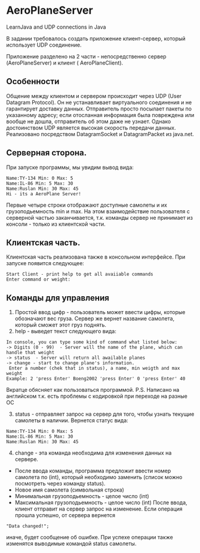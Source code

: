 # AeroPlaneServer
LearnJava and UDP connections in Java

В задании требовалось создать приложение клиент-сервер, который использует UDP соединение. 

Приложение разделено на 2 части - непосредственно сервер (AeroPlaneServer) и клиент ( AeroPlaneClient).

Особенности
-------------------------
Общение между клиентом и сервером происходит через UDP (User Datagram Protocol). Он не устанавливает виртуального соединения и не гарантирует доставку данных. Отправитель просто посылает пакеты по указанному адресу; если отосланная информация была повреждена или вообще не дошла, отправитель об этом даже не узнает. Однако достоинством UDP является высокая скорость передачи данных.
Реализовано посредством DatagramSocket и DatagramPacket из java.net.

Серверная сторона.
-------------------------
При запуске программы, мы увидим вывод вида:
```
Name:TY-134 Min: 0 Max: 5 
Name:IL-86 Min: 5 Max: 30 
Name:Ruslan Min: 30 Max: 45 
Hi - its a AeroPlane Server!
```
Первые четыре строки отображают доступные самолеты и их грузоподьемность min и max.
На этом взаимодействие пользователя с серверной частью заканчивается,
т.к. команды сервер не принимает из консоли - только из клиентской части.

Клиентская часть.
-----------------------
Клиентская часть реализована также в консольном интерфейсе. 
При запуске появится следующее:
```
Start Client - print help to get all avaiiable commands
Enter command or weight:
```

Команды для управления
-------------------------
1) Простой ввод цифр - пользователь может ввести цифры, которые обозначают вес груза. Сервер же вернет название самолета, который сможет этот груз поднять. 
2) help - выведет текст следующего вида:
```
In console, you can type some kind of command what listed below:
-> Digits (0 - 99)  - Server will the name of the plane, which can handle that weight
-> status  - Server will return all awailable planes
-> change - start to change plane's information. 
 Enter a number (chek that in status), a name, min weigth and max weight
Example: 2 'press Enter' Boeng2002 'press Enter' 0 'press Enter' 40
```
Вкратце обясняет как пользоваться программой. 
P.S. Написано на английском т.к. есть проблемы с кодировкой при переходе на разные ОС

3) status - отправляет запрос на сервер для того, чтобы узнать текущие самолеты в наличии. 
Вернется статус вида:
```
Name:TY-134 Min: 0 Max: 5 
Name:IL-86 Min: 5 Max: 30 
Name:Ruslan Min: 30 Max: 45 
```
4) change - эта команда необходима для изменения данных на сервере.
 - После ввода команды, программа предложит ввести номер самолета по  (int), который необходимо заменить (список можно посмотреть через команду status).
 - Новое имя самолета (символьная строка)
 - Минимальная грузоподьемность - целое число (int)
 - Максимальная грузоподьемность - целое число (int)
После ввода, клиент отправит на сервер запрос на изменение. Если операция прошла успешно, от сервера вернется 
```
"Data changed!";
```
иначе, будет сообщение об ошибке. 
При успехе операции также изменятся выводимые командой status самолеты.


